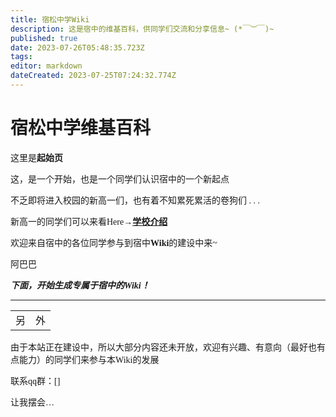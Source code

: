 ```yaml
---
title: 宿松中学Wiki
description: 这是宿中的维基百科，供同学们交流和分享信息~ (*￣︶￣)~
published: true
date: 2023-07-26T05:48:35.723Z
tags: 
editor: markdown
dateCreated: 2023-07-25T07:24:32.774Z
---
```


<font face="楷体">

  
# 宿松中学维基百科

这里是**起始页**

这，是一个开始，也是一个同学们认识宿中的一个新起点

不乏即将进入校园的新高一们，也有着不知累死累活的卷狗们 . . .

新高一的同学们可以来看Here→[**学校介绍**](home/学校介绍)

欢迎来自宿中的各位同学参与到宿中**Wiki**的建设中来~

<span class="heimu" title="你知道的太多了">阿巴巴</span>



***_下面，开始生成专属于宿中的Wiki！_***

---

|     |     |
| --- | --- |
| 另   | 外   |

由于本站正在建设中，所以大部分内容还未开放，欢迎有兴趣、有意向（最好也有点能力）的同学们来参与本Wiki的发展

联系qq群：[]

让我摆会…
  

  
</font>